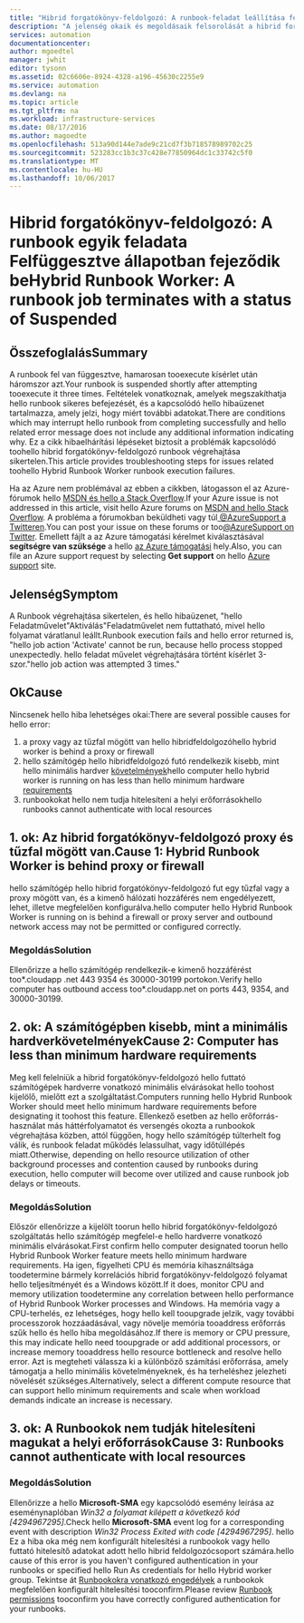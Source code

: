 ```yaml
---
title: "Hibrid forgatókönyv-feldolgozó: A runbook-feladat leállítása felfüggesztett állapotú |} Microsoft Docs"
description: "A jelenség okaik és megoldásaik felsorolását a hibrid forgatókönyv-feldolgozó feladat futása hiba."
services: automation
documentationcenter: 
author: mgoedtel
manager: jwhit
editor: tysonn
ms.assetid: 02c6606e-8924-4328-a196-45630c2255e9
ms.service: automation
ms.devlang: na
ms.topic: article
ms.tgt_pltfrm: na
ms.workload: infrastructure-services
ms.date: 08/17/2016
ms.author: magoedte
ms.openlocfilehash: 513a90d144e7ade9c21cd7f3b718578989702c25
ms.sourcegitcommit: 523283cc1b3c37c428e77850964dc1c33742c5f0
ms.translationtype: MT
ms.contentlocale: hu-HU
ms.lasthandoff: 10/06/2017
---
```

# <a name="hybrid-runbook-worker-a-runbook-job-terminates-with-a-status-of-suspended"></a><span data-ttu-id="19baf-103">Hibrid forgatókönyv-feldolgozó: A runbook egyik feladata Felfüggesztve állapotban fejeződik be</span><span class="sxs-lookup"><span data-stu-id="19baf-103">Hybrid Runbook Worker: A runbook job terminates with a status of Suspended</span></span>
## <a name="summary"></a><span data-ttu-id="19baf-104">Összefoglalás</span><span class="sxs-lookup"><span data-stu-id="19baf-104">Summary</span></span>
<span data-ttu-id="19baf-105">A runbook fel van függesztve, hamarosan tooexecute kísérlet után háromszor azt.</span><span class="sxs-lookup"><span data-stu-id="19baf-105">Your runbook is suspended shortly after attempting tooexecute it three times.</span></span> <span data-ttu-id="19baf-106">Feltételek vonatkoznak, amelyek megszakíthatja hello runbook sikeres befejezését, és a kapcsolódó hello hibaüzenet tartalmazza, amely jelzi, hogy miért további adatokat.</span><span class="sxs-lookup"><span data-stu-id="19baf-106">There are conditions which may interrupt hello runbook from completing successfully and hello related error message does not include any additional information indicating why.</span></span> <span data-ttu-id="19baf-107">Ez a cikk hibaelhárítási lépéseket biztosít a problémák kapcsolódó toohello hibrid forgatókönyv-feldolgozó runbook végrehajtása sikertelen.</span><span class="sxs-lookup"><span data-stu-id="19baf-107">This article provides troubleshooting steps for issues related toohello Hybrid Runbook Worker runbook execution failures.</span></span>

<span data-ttu-id="19baf-108">Ha az Azure nem problémával az ebben a cikkben, látogasson el az Azure-fórumok hello [MSDN és hello a Stack Overflow](https://azure.microsoft.com/support/forums/).</span><span class="sxs-lookup"><span data-stu-id="19baf-108">If your Azure issue is not addressed in this article, visit hello Azure forums on [MSDN and hello Stack Overflow](https://azure.microsoft.com/support/forums/).</span></span> <span data-ttu-id="19baf-109">A probléma a fórumokban beküldheti vagy túl[ @AzureSupport a Twitteren](https://twitter.com/AzureSupport).</span><span class="sxs-lookup"><span data-stu-id="19baf-109">You can post your issue on these forums or too[@AzureSupport on Twitter](https://twitter.com/AzureSupport).</span></span> <span data-ttu-id="19baf-110">Emellett fájlt a az Azure támogatási kérelmet kiválasztásával **segítségre van szüksége** a hello [az Azure támogatási](https://azure.microsoft.com/support/options/) hely.</span><span class="sxs-lookup"><span data-stu-id="19baf-110">Also, you can file an Azure support request by selecting **Get support** on hello [Azure support](https://azure.microsoft.com/support/options/) site.</span></span>

## <a name="symptom"></a><span data-ttu-id="19baf-111">Jelenség</span><span class="sxs-lookup"><span data-stu-id="19baf-111">Symptom</span></span>
<span data-ttu-id="19baf-112">A Runbook végrehajtása sikertelen, és hello hibaüzenet, "hello Feladatművelet"Aktiválás"Feladatművelet nem futtatható, mivel hello folyamat váratlanul leállt.</span><span class="sxs-lookup"><span data-stu-id="19baf-112">Runbook execution fails and hello error returned is, "hello job action 'Activate' cannot be run, because hello process stopped unexpectedly.</span></span> <span data-ttu-id="19baf-113">hello feladat művelet végrehajtására történt kísérlet 3-szor."</span><span class="sxs-lookup"><span data-stu-id="19baf-113">hello job action was attempted 3 times."</span></span>

## <a name="cause"></a><span data-ttu-id="19baf-114">Ok</span><span class="sxs-lookup"><span data-stu-id="19baf-114">Cause</span></span>
<span data-ttu-id="19baf-115">Nincsenek hello hiba lehetséges okai:</span><span class="sxs-lookup"><span data-stu-id="19baf-115">There are several possible causes for hello error:</span></span> 

1. <span data-ttu-id="19baf-116">a proxy vagy az tűzfal mögött van hello hibridfeldolgozó</span><span class="sxs-lookup"><span data-stu-id="19baf-116">hello hybrid worker is behind a proxy or firewall</span></span>
2. <span data-ttu-id="19baf-117">hello számítógép hello hibridfeldolgozó futó rendelkezik kisebb, mint hello minimális hardver [követelmények](automation-hybrid-runbook-worker.md#hybrid-runbook-worker-requirements)</span><span class="sxs-lookup"><span data-stu-id="19baf-117">hello computer hello hybrid worker is running on has less than hello minimum hardware [requirements](automation-hybrid-runbook-worker.md#hybrid-runbook-worker-requirements)</span></span> 
3. <span data-ttu-id="19baf-118">runbookokat hello nem tudja hitelesíteni a helyi erőforrások</span><span class="sxs-lookup"><span data-stu-id="19baf-118">hello runbooks cannot authenticate with local resources</span></span>

## <a name="cause-1-hybrid-runbook-worker-is-behind-proxy-or-firewall"></a><span data-ttu-id="19baf-119">1. ok: Az hibrid forgatókönyv-feldolgozó proxy és tűzfal mögött van.</span><span class="sxs-lookup"><span data-stu-id="19baf-119">Cause 1: Hybrid Runbook Worker is behind proxy or firewall</span></span>
<span data-ttu-id="19baf-120">hello számítógép hello hibrid forgatókönyv-feldolgozó fut egy tűzfal vagy a proxy mögött van, és a kimenő hálózati hozzáférés nem engedélyezett, lehet, illetve megfelelően konfigurálva.</span><span class="sxs-lookup"><span data-stu-id="19baf-120">hello computer hello Hybrid Runbook Worker is running on is behind a firewall or proxy server and outbound network access may not be permitted or configured correctly.</span></span>

### <a name="solution"></a><span data-ttu-id="19baf-121">Megoldás</span><span class="sxs-lookup"><span data-stu-id="19baf-121">Solution</span></span>
<span data-ttu-id="19baf-122">Ellenőrizze a hello számítógép rendelkezik-e kimenő hozzáférést too*.cloudapp .net 443 9354 és 30000-30199 portokon.</span><span class="sxs-lookup"><span data-stu-id="19baf-122">Verify hello computer has outbound access too*.cloudapp.net on ports 443, 9354, and 30000-30199.</span></span> 

## <a name="cause-2-computer-has-less-than-minimum-hardware-requirements"></a><span data-ttu-id="19baf-123">2. ok: A számítógépben kisebb, mint a minimális hardverkövetelmények</span><span class="sxs-lookup"><span data-stu-id="19baf-123">Cause 2: Computer has less than minimum hardware requirements</span></span>
<span data-ttu-id="19baf-124">Meg kell felelniük a hibrid forgatókönyv-feldolgozó hello futtató számítógépek hardverre vonatkozó minimális elvárásokat hello toohost kijelölő, mielőtt ezt a szolgáltatást.</span><span class="sxs-lookup"><span data-stu-id="19baf-124">Computers running hello Hybrid Runbook Worker should meet hello minimum hardware requirements before designating it toohost this feature.</span></span> <span data-ttu-id="19baf-125">Ellenkező esetben az hello erőforrás-használat más háttérfolyamatot és versengés okozta a runbookok végrehajtása közben, attól függően, hogy hello számítógép túlterhelt fog válik, és runbook feladat működés lelassulhat, vagy időtúllépés miatt.</span><span class="sxs-lookup"><span data-stu-id="19baf-125">Otherwise, depending on hello resource utilization of other background processes and contention caused by runbooks during execution, hello computer will become over utilized and cause runbook job delays or timeouts.</span></span> 

### <a name="solution"></a><span data-ttu-id="19baf-126">Megoldás</span><span class="sxs-lookup"><span data-stu-id="19baf-126">Solution</span></span>
<span data-ttu-id="19baf-127">Először ellenőrizze a kijelölt toorun hello hibrid forgatókönyv-feldolgozó szolgáltatás hello számítógép megfelel-e hello hardverre vonatkozó minimális elvárásokat.</span><span class="sxs-lookup"><span data-stu-id="19baf-127">First confirm hello computer designated toorun hello Hybrid Runbook Worker feature meets hello minimum hardware requirements.</span></span>  <span data-ttu-id="19baf-128">Ha igen, figyelheti CPU és memória kihasználtsága toodetermine bármely korrelációs hibrid forgatókönyv-feldolgozó folyamat hello teljesítményét és a Windows között.</span><span class="sxs-lookup"><span data-stu-id="19baf-128">If it does, monitor CPU and memory utilization toodetermine any correlation between hello performance of Hybrid Runbook Worker processes and Windows.</span></span>  <span data-ttu-id="19baf-129">Ha memória vagy a CPU-terhelés, ez lehetséges, hogy hello kell tooupgrade jelzik, vagy további processzorok hozzáadásával, vagy növelje memória tooaddress erőforrás szűk hello és hello hiba megoldásához.</span><span class="sxs-lookup"><span data-stu-id="19baf-129">If there is memory or CPU pressure, this may indicate hello need tooupgrade or add additional processors, or increase memory tooaddress hello resource bottleneck and resolve hello error.</span></span> <span data-ttu-id="19baf-130">Azt is megteheti válassza ki a különböző számítási erőforrása, amely támogatja a hello minimális követelményeknek, és ha terheléshez jelezheti növelését szükséges.</span><span class="sxs-lookup"><span data-stu-id="19baf-130">Alternatively, select a different compute resource that can support hello minimum requirements and scale when workload demands indicate an increase is necessary.</span></span>         

## <a name="cause-3-runbooks-cannot-authenticate-with-local-resources"></a><span data-ttu-id="19baf-131">3. ok: A Runbookok nem tudják hitelesíteni magukat a helyi erőforrások</span><span class="sxs-lookup"><span data-stu-id="19baf-131">Cause 3: Runbooks cannot authenticate with local resources</span></span>
### <a name="solution"></a><span data-ttu-id="19baf-132">Megoldás</span><span class="sxs-lookup"><span data-stu-id="19baf-132">Solution</span></span>
<span data-ttu-id="19baf-133">Ellenőrizze a hello **Microsoft-SMA** egy kapcsolódó esemény leírása az eseménynaplóban *Win32 a folyamat kilépett a következő kód [4294967295]*.</span><span class="sxs-lookup"><span data-stu-id="19baf-133">Check hello **Microsoft-SMA** event log for a corresponding event with description *Win32 Process Exited with code [4294967295]*.</span></span>  <span data-ttu-id="19baf-134">hello Ez a hiba oka még nem konfigurált hitelesítési a runbookok vagy hello futtató hitelesítő adatokat adott hello hibrid feldolgozócsoport számára.</span><span class="sxs-lookup"><span data-stu-id="19baf-134">hello cause of this error is you haven't configured authentication in your runbooks or specified hello Run As credentials for hello Hybrid worker group.</span></span>  <span data-ttu-id="19baf-135">Tekintse át [Runbookokra vonatkozó engedélyek](automation-hybrid-runbook-worker.md#runbook-permissions) a runbookok megfelelően konfigurált hitelesítési tooconfirm.</span><span class="sxs-lookup"><span data-stu-id="19baf-135">Please review [Runbook permissions](automation-hybrid-runbook-worker.md#runbook-permissions) tooconfirm you have correctly configured authentication for your runbooks.</span></span>  

